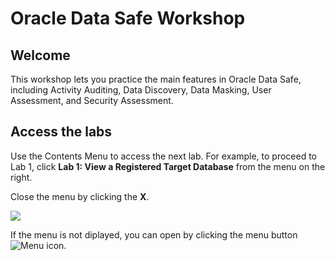 ﻿# Oracle Data Safe Workshop
## Welcome

This workshop lets you practice the main features in Oracle Data Safe, including Activity Auditing, Data Discovery, Data Masking, User Assessment, and Security Assessment.

## Access the labs

Use the Contents Menu to access the next lab. For example, to proceed to Lab 1, click **Lab 1: View a Registered Target Database** from the menu on the right.

Close the menu by clicking the **X**.

![](./about-this-lab/images/Menu.png " ") 

If the menu is not diplayed, you can open by clicking the menu button  
![Menu icon](./about-this-lab/images/MenuButton.png).